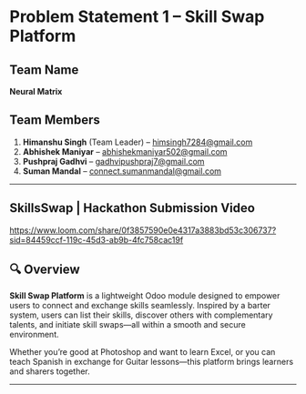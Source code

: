 # Problem Statement 1 – Skill Swap Platform

## Team Name
**Neural Matrix**

## Team Members
1. **Himanshu Singh** (Team Leader) – [himsingh7284@gmail.com](mailto:himsingh7284@gmail.com)  
2. **Abhishek Maniyar** – [abhishekmaniyar502@gmail.com](mailto:abhishekmaniyar502@gmail.com)  
3. **Pushpraj Gadhvi** – [gadhvipushpraj7@gmail.com](mailto:gadhvipushpraj7@gmail.com)  
4. **Suman Mandal** – [connect.sumanmandal@gmail.com](mailto:connect.sumanmandal@gmail.com)

---

## SkillsSwap | Hackathon Submission Video
https://www.loom.com/share/0f3857590e0e4317a3883bd53c306737?sid=84459ccf-119c-45d3-ab9b-4fc758cac19f 


## 🔍 Overview
**Skill Swap Platform** is a lightweight Odoo module designed to empower users to connect and exchange skills seamlessly. Inspired by a barter system, users can list their skills, discover others with complementary talents, and initiate skill swaps—all within a smooth and secure environment.

Whether you’re good at Photoshop and want to learn Excel, or you can teach Spanish in exchange for Guitar lessons—this platform brings learners and sharers together.

---
